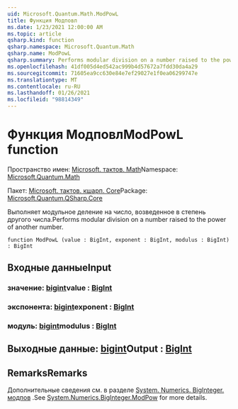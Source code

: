 ```yaml
---
uid: Microsoft.Quantum.Math.ModPowL
title: Функция Модповл
ms.date: 1/23/2021 12:00:00 AM
ms.topic: article
qsharp.kind: function
qsharp.namespace: Microsoft.Quantum.Math
qsharp.name: ModPowL
qsharp.summary: Performs modular division on a number raised to the power of another number.
ms.openlocfilehash: 41df005d4ed542ac999b4d57672a7fdd30da4a29
ms.sourcegitcommit: 71605ea9cc630e84e7ef29027e1f0ea06299747e
ms.translationtype: MT
ms.contentlocale: ru-RU
ms.lasthandoff: 01/26/2021
ms.locfileid: "98814349"
---
```

# <a name="modpowl-function"></a><span data-ttu-id="345c8-102">Функция Модповл</span><span class="sxs-lookup"><span data-stu-id="345c8-102">ModPowL function</span></span>

<span data-ttu-id="345c8-103">Пространство имен: [Microsoft. тактов. Math](xref:Microsoft.Quantum.Math)</span><span class="sxs-lookup"><span data-stu-id="345c8-103">Namespace: [Microsoft.Quantum.Math](xref:Microsoft.Quantum.Math)</span></span>

<span data-ttu-id="345c8-104">Пакет: [Microsoft. тактов. кшарп. Core](https://nuget.org/packages/Microsoft.Quantum.QSharp.Core)</span><span class="sxs-lookup"><span data-stu-id="345c8-104">Package: [Microsoft.Quantum.QSharp.Core](https://nuget.org/packages/Microsoft.Quantum.QSharp.Core)</span></span>


<span data-ttu-id="345c8-105">Выполняет модульное деление на число, возведенное в степень другого числа.</span><span class="sxs-lookup"><span data-stu-id="345c8-105">Performs modular division on a number raised to the power of another number.</span></span>

```qsharp
function ModPowL (value : BigInt, exponent : BigInt, modulus : BigInt) : BigInt
```


## <a name="input"></a><span data-ttu-id="345c8-106">Входные данные</span><span class="sxs-lookup"><span data-stu-id="345c8-106">Input</span></span>

### <a name="value--bigint"></a><span data-ttu-id="345c8-107">значение: [bigint](xref:microsoft.quantum.lang-ref.bigint)</span><span class="sxs-lookup"><span data-stu-id="345c8-107">value : [BigInt](xref:microsoft.quantum.lang-ref.bigint)</span></span>




### <a name="exponent--bigint"></a><span data-ttu-id="345c8-108">экспонента: [bigint](xref:microsoft.quantum.lang-ref.bigint)</span><span class="sxs-lookup"><span data-stu-id="345c8-108">exponent : [BigInt](xref:microsoft.quantum.lang-ref.bigint)</span></span>




### <a name="modulus--bigint"></a><span data-ttu-id="345c8-109">модуль: [bigint](xref:microsoft.quantum.lang-ref.bigint)</span><span class="sxs-lookup"><span data-stu-id="345c8-109">modulus : [BigInt](xref:microsoft.quantum.lang-ref.bigint)</span></span>





## <a name="output--bigint"></a><span data-ttu-id="345c8-110">Выходные данные: [bigint](xref:microsoft.quantum.lang-ref.bigint)</span><span class="sxs-lookup"><span data-stu-id="345c8-110">Output : [BigInt](xref:microsoft.quantum.lang-ref.bigint)</span></span>



## <a name="remarks"></a><span data-ttu-id="345c8-111">Remarks</span><span class="sxs-lookup"><span data-stu-id="345c8-111">Remarks</span></span>

<span data-ttu-id="345c8-112">Дополнительные сведения см. в разделе [System. Numerics. BigInteger. модпов](https://docs.microsoft.com/dotnet/api/system.numerics.biginteger.modpow) .</span><span class="sxs-lookup"><span data-stu-id="345c8-112">See [System.Numerics.BigInteger.ModPow](https://docs.microsoft.com/dotnet/api/system.numerics.biginteger.modpow) for more details.</span></span>